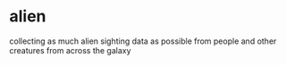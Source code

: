 # alien
collecting as much alien sighting data as possible from people and other creatures from across the galaxy
